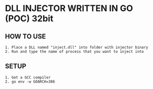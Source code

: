 # DLL INJECTOR WRITTEN IN GO (POC) 32bit

## HOW TO USE
    1. Place a DLL named "inject.dll" into folder with injector binary
    2. Run and type the name of process that you want to inject into

## SETUP
    1. Get a GCC compiler
    2. go env -w GOARCH=386